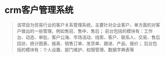 # crm客户管理系统
> 该项目为贸易行业的客户关系管理系统，主要针对企业客户，单方面的对客户做出的一些管理，例如售前、售中、售后；
  前台包括的模块有：工作台、动态、审批、客户公海、市场活动、线索、客户、联系人、交易、售后回访、统计图表、报表、销售订单、发货单、跟进、产品、报价；
  后台包括的模块有：个人设置、部门维护、权限管理、数据字典表等
